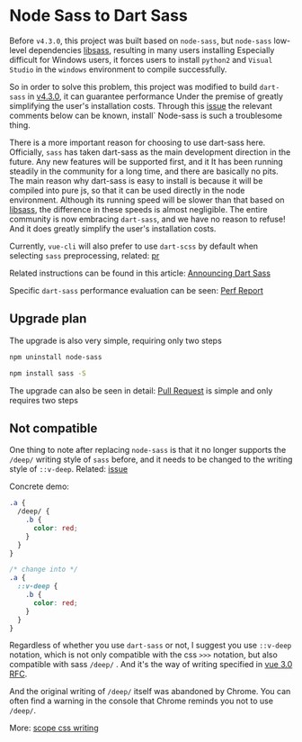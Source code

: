 # Node Sass to Dart Sass

Before `v4.3.0`, this project was built based on `node-sass`, but `node-sass` low-level dependencies [libsass](https://github.com/sass/libsass), resulting in many users installing Especially difficult for Windows users, it forces users to install `python2` and `Visual Studio` in the `windows` environment to compile successfully.

So in order to solve this problem, this project was modified to build `dart-sass` in [v4.3.0](https://github.com/PanJiaChen/vue-element-admin/pull/3040), it can guarantee performance Under the premise of greatly simplifying the user's installation costs. Through this [issue](https://github.com/PanJiaChen/vue-element-admin/issues?q=is%3Aissue+is%3Aopen+sort%3Aupdated-desc) the relevant comments below can be known, install` Node-sass is such a troublesome thing.

There is a more important reason for choosing to use dart-sass here. Officially, `sass` has taken dart-sass as the main development direction in the future. Any new features will be supported first, and it It has been running steadily in the community for a long time, and there are basically no pits. The main reason why dart-sass is easy to install is because it will be compiled into pure js, so that it can be used directly in the node environment. Although its running speed will be slower than that based on [libsass](https://github.com/sass/libsass), the difference in these speeds is almost negligible. The entire community is now embracing `dart-sass`, and we have no reason to refuse! And it does greatly simplify the user's installation costs.

Currently, `vue-cli` will also prefer to use `dart-scss` by default when selecting `sass` preprocessing, related: [pr](https://github.com/vuejs/vue-cli/pull/3321)

Related instructions can be found in this article: [Announcing Dart Sass](https://sass-lang.com/blog/announcing-dart-sass)

Specific `dart-sass` performance evaluation can be seen: [Perf Report](https://github.com/sass/dart-sass/blob/master/perf.md)

## Upgrade plan

The upgrade is also very simple, requiring only two steps

```bash
npm uninstall node-sass

npm install sass -S
```

The upgrade can also be seen in detail: [Pull Request](https://github.com/PanJiaChen/vue-element-admin/pull/3040) is simple and only requires two steps

## Not compatible

One thing to note after replacing `node-sass` is that it no longer supports the `/deep/` writing style of `sass` before, and it needs to be changed to the writing style of `::v-deep`. Related: [issue](https://github.com/vuejs/vue-cli/issues/3399)

Concrete demo:

```css
.a {
  /deep/ {
    .b {
      color: red;
    }
  }
}

/* change into */
.a {
  ::v-deep {
    .b {
      color: red;
    }
  }
}
```

Regardless of whether you use `dart-sass` or not, I suggest you use `::v-deep` notation, which is not only compatible with the css `>>>` notation, but also compatible with sass `/deep/` . And it's the way of writing specified in [vue 3.0 RFC](https://github.com/vuejs/rfcs/blob/scoped-styles-changes/active-rfcs/0023-scoped-styles-changes.md).

And the original writing of `/deep/` itself was abandoned by Chrome. You can often find a warning in the console that Chrome reminds you not to use `/deep/`.

More: [scope css writing](https://vue-loader.vuejs.org/guide/scoped-css.html)
